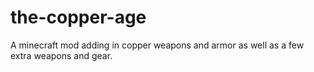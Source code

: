 # the-copper-age
A minecraft mod adding in copper weapons and armor as well as a few extra weapons and gear.
